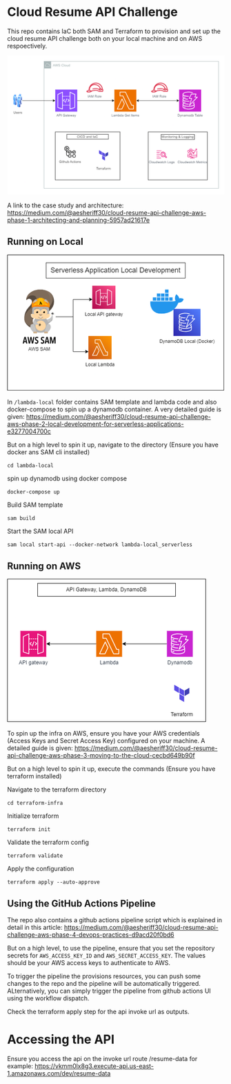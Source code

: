 # Cloud Resume API Challenge
This repo contains IaC both SAM and Terraform to provision and set up the cloud resume API challenge both on your local machine and on AWS respoectively.

![Case Study](./img/cch1.png)

A link to the case study and architecture: https://medium.com/@aesheriff30/cloud-resume-api-challenge-aws-phase-1-architecting-and-planning-5957ad21617e

## Running on Local

![Case Study](./img/cch2.png)

In `/lambda-local` folder contains SAM template and lambda code and also docker-compose to spin up a dynamodb container. A very detailed guide is given: https://medium.com/@aesheriff30/cloud-resume-api-challenge-aws-phase-2-local-development-for-serverless-applications-e3277004700c

But on a high level to spin it up, navigate to the directory (Ensure you have docker ans SAM cli installed)

```
cd lambda-local
```

spin up dynamodb using docker compose

```
docker-compose up
```

Build SAM template

```
sam build
```

Start the SAM local API

```
sam local start-api --docker-network lambda-local_serverless 
```

## Running on AWS

![Case Study](./img/cch3.png)

To spin up the infra on AWS, ensure you have your AWS credentials (Access Keys and Secret Access Key) configured on your machine. A detailed guide is given: https://medium.com/@aesheriff30/cloud-resume-api-challenge-aws-phase-3-moving-to-the-cloud-cecbd649b90f

But on a high level to spin it up, execute the commands (Ensure you have terraform installed)

Navigate to the terraform directory

```
cd terraform-infra
```

Initialize terraform

```
terraform init
```

Validate the terraform config
```
terraform validate
```

Apply the configuration

```
terraform apply --auto-approve
```

## Using the GitHub Actions Pipeline

The repo also contains a github actions pipeline script which is explained in detail in this article: https://medium.com/@aesheriff30/cloud-resume-api-challenge-aws-phase-4-devops-practices-d9acd20f0bd6

But on a high level, to use the pipeline, ensure that you set the repository secrets for `AWS_ACCESS_KEY_ID` and `AWS_SECRET_ACCESS_KEY`. The values should be your AWS access keys to authenticate to AWS.

To trigger the pipeline the provisions resources, you can push some changes to the repo and the pipeline will be automatically triggered. ALternatively, you can simply trigger the pipeline from github actions UI using the workflow dispatch.

Check the terraform apply step for the api invoke url as outputs.

# Accessing the API

Ensure you access the api on the invoke url route /resume-data for example: https://vkmm0lx8g3.execute-api.us-east-1.amazonaws.com/dev/resume-data



